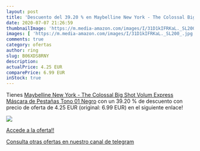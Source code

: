 ```yaml
---
layout: post
title: 'Descuento del 39.20 % en Maybelline New York - The Colossal Big S'
date: 2020-07-07 21:26:59
thumbnailImage: 'https://m.media-amazon.com/images/I/31D1kIFRKaL._SL200_.jpg'
images: [ 'https://m.media-amazon.com/images/I/31D1kIFRKaL._SL200_.jpg' ]
comments: true
category: ofertas
author: ring
slug: B06XDS8RNY
description:
actualPrice: 4.25 EUR
comparePrice: 6.99 EUR
inStock: true
---
```


Tienes [Maybelline New York - The Colossal Big Shot Volum Express  Máscara de Pestañas  Tono 01 Negro](https://www.amazon.com/dp/B06XDS8RNY/?tag=redken08-20) con un 39.20 % de descuento con precio de oferta de 4.25 EUR (original: 6.99 EUR) en el siguiente enlace!

[![](https://m.media-amazon.com/images/I/31D1kIFRKaL._SL200_.jpg)](https://www.amazon.com/dp/B06XDS8RNY/?tag=redken08-20)

[Accede a la oferta!!](https://www.amazon.com/dp/B06XDS8RNY/?tag=redken08-20)

[Consulta otras ofertas en nuestro canal de telegram](https://t.me/s/ofertas25)
